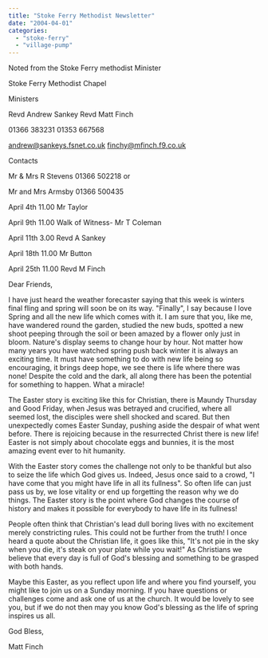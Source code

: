 ```yaml
---
title: "Stoke Ferry Methodist Newsletter"
date: "2004-04-01"
categories: 
  - "stoke-ferry"
  - "village-pump"
---
```


Noted from the Stoke Ferry methodist Minister

Stoke Ferry Methodist Chapel

Ministers

Revd Andrew Sankey Revd Matt Finch

01366 383231 01353 667568

andrew@sankeys.fsnet.co.uk finchy@mfinch.f9.co.uk

Contacts

Mr & Mrs R Stevens 01366 502218 or

Mr and Mrs Armsby 01366 500435

April 4th 11.00 Mr Taylor

April 9th 11.00 Walk of Witness- Mr T Coleman

April 11th 3.00 Revd A Sankey

April 18th 11.00 Mr Button

April 25th 11.00 Revd M Finch

Dear Friends,

I have just heard the weather forecaster saying that this week is winters final fling and spring will soon be on its way. "Finally", I say because I love Spring and all the new life which comes with it. I am sure that you, like me, have wandered round the garden, studied the new buds, spotted a new shoot peeping through the soil or been amazed by a flower only just in bloom. Nature's display seems to change hour by hour. Not matter how many years you have watched spring push back winter it is always an exciting time. It must have something to do with new life being so encouraging, it brings deep hope, we see there is life where there was none! Despite the cold and the dark, all along there has been the potential for something to happen. What a miracle!

The Easter story is exciting like this for Christian, there is Maundy Thursday and Good Friday, when Jesus was betrayed and crucified, where all seemed lost, the disciples were shell shocked and scared. But then unexpectedly comes Easter Sunday, pushing aside the despair of what went before. There is rejoicing because in the resurrected Christ there is new life! Easter is not simply about chocolate eggs and bunnies, it is the most amazing event ever to hit humanity.

With the Easter story comes the challenge not only to be thankful but also to seize the life which God gives us. Indeed, Jesus once said to a crowd, "I have come that you might have life in all its fullness". So often life can just pass us by, we lose vitality or end up forgetting the reason why we do things. The Easter story is the point where God changes the course of history and makes it possible for everybody to have life in its fullness!

People often think that Christian's lead dull boring lives with no excitement merely constricting rules. This could not be further from the truth! I once heard a quote about the Christian life, it goes like this, "It's not pie in the sky when you die, it's steak on your plate while you wait!" As Christians we believe that every day is full of God's blessing and something to be grasped with both hands.

Maybe this Easter, as you reflect upon life and where you find yourself, you might like to join us on a Sunday morning. If you have questions or challenges come and ask one of us at the church. It would be lovely to see you, but if we do not then may you know God's blessing as the life of spring inspires us all.

God Bless,

Matt Finch
